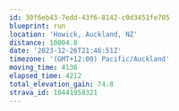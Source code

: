 ```yaml
---
id: 30f6eb43-7edd-43f6-8142-c0d3451fe705
blueprint: run
location: 'Howick, Auckland, NZ'
distance: 10004.8
date: '2023-12-26T21:46:51Z'
timezone: '(GMT+12:00) Pacific/Auckland'
moving_time: 4136
elapsed_time: 4212
total_elevation_gain: 74.8
strava_id: 10441958321
---
```

